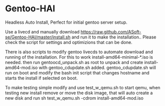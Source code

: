 Gentoo-HAI
==========

Headless Auto Install, Perfect for initial gentoo server setup.

Use a livecd and manually download https://raw.github.com/ASoft-se/Gentoo-HAI/master/install.sh
and run it to make the installation..
Please check the script for settings and optimizions that can be done.

There is also scripts to modify gentoo livecds to automate download and running of the installation.
For this to work install-amd64-minimal-*.iso is needed. then run gentoocd_unpack.sh as root to unpack and create install-amd64-mod.iso with gentoo_cdupdate.sh added.
gentoo_cdupdate.sh will run on boot and modify the bash init script that changes hostname and starts the install if selected on boot.

To make testing simple modify and use test_w_qemu.sh to start qemu, when testing new install remove or move the disk image, that will auto create a new disk and run
  sh test_w_qemu.sh -cdrom install-amd64-mod.iso
